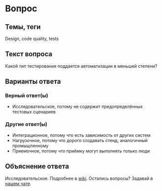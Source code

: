# Вопрос

## Темы, теги

Design, code quality, tests

## Текст вопроса

Какой тип тестирования поддается автоматизации в меньшей степени?

## Варианты ответа

### Верный ответ(ы)

* Исследовательское, потому не содержит предопределённых тестовых сценариев

### Другие ответ(ы)

* Интеграционное, потому что есть зависимость от других систем
* Нагрузочное, потому что дорого создавать стенд, аналогичный промышленному
* Приемочное, потому что приёмку могут выполнять только люди

## Объяснение ответа

Исследовательское. Подробнее в [wiki](https://technical-excellence.ru/wiki/TestPyramid). Остались вопросы? Задавай в [нашем чате](https://t.me/technicalexcellenceru).
